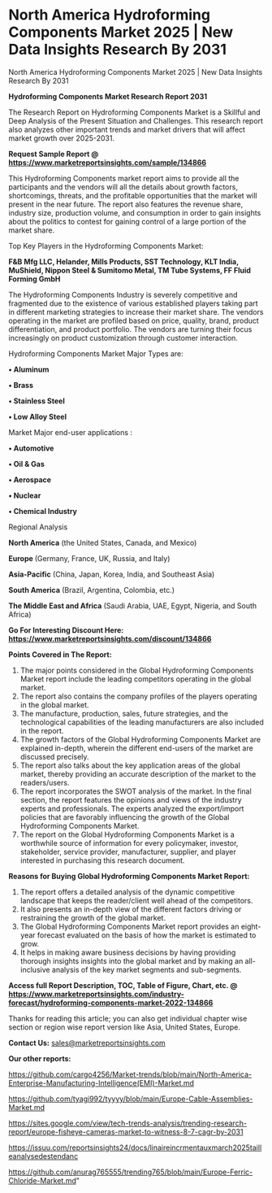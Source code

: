 # North America Hydroforming Components Market 2025 | New Data Insights Research By 2031
 North America Hydroforming Components Market 2025 | New Data Insights Research By 2031

<strong>Hydroforming Components Market Research Report 2031</strong>

The Research Report on Hydroforming Components Market is a Skillful and Deep Analysis of the Present Situation and Challenges. This research report also analyzes other important trends and market drivers that will affect market growth over 2025-2031.

<strong>Request Sample Report @ <a href=https://www.marketreportsinsights.com/sample/134866>https://www.marketreportsinsights.com/sample/134866</a></strong>

This Hydroforming Components market report aims to provide all the participants and the vendors will all the details about growth factors, shortcomings, threats, and the profitable opportunities that the market will present in the near future. The report also features the revenue share, industry size, production volume, and consumption in order to gain insights about the politics to contest for gaining control of a large portion of the market share.

Top Key Players in the Hydroforming Components Market:

<strong>F&B Mfg LLC, Helander, Mills Products, SST Technology, KLT India, MuShield, Nippon Steel & Sumitomo Metal, TM Tube Systems, FF Fluid Forming GmbH</strong>

The Hydroforming Components Industry is severely competitive and fragmented due to the existence of various established players taking part in different marketing strategies to increase their market share. The vendors operating in the market are profiled based on price, quality, brand, product differentiation, and product portfolio. The vendors are turning their focus increasingly on product customization through customer interaction.

Hydroforming Components Market Major Types are:

<strong>• Aluminum

• Brass

• Stainless Steel

• Low Alloy Steel</strong>

Market Major end-user applications :

<strong>• Automotive

• Oil & Gas

• Aerospace

• Nuclear

• Chemical Industry</strong>

Regional Analysis

</u><strong><b>North America</b></strong> (the United States, Canada, and Mexico)

<strong><b>Europe </b></strong>(Germany, France, UK, Russia, and Italy)

<strong><b>Asia-Pacific</b></strong> (China, Japan, Korea, India, and Southeast Asia)

<strong><b>South America</b></strong> (Brazil, Argentina, Colombia, etc.)

<strong><b>The Middle East and Africa</b></strong> (Saudi Arabia, UAE, Egypt, Nigeria, and South Africa)

<strong>Go For Interesting Discount Here: <a href=https://www.marketreportsinsights.com/discount/134866>https://www.marketreportsinsights.com/discount/134866</a></strong>

<strong>Points Covered in The Report:</strong>
<ol>
  <li>The major points considered in the Global Hydroforming Components Market report include the leading competitors operating in the global market.</li>
  <li>The report also contains the company profiles of the players operating in the global market.</li>
  <li>The manufacture, production, sales, future strategies, and the technological capabilities of the leading manufacturers are also included in the report.</li>
  <li>The growth factors of the Global Hydroforming Components Market are explained in-depth, wherein the different end-users of the market are discussed precisely.</li>
  <li>The report also talks about the key application areas of the global market, thereby providing an accurate description of the market to the readers/users.</li>
  <li>The report incorporates the SWOT analysis of the market. In the final section, the report features the opinions and views of the industry experts and professionals. The experts analyzed the export/import policies that are favorably influencing the growth of the Global Hydroforming Components Market.</li>
  <li>The report on the Global Hydroforming Components Market is a worthwhile source of information for every policymaker, investor, stakeholder, service provider, manufacturer, supplier, and player interested in purchasing this research document.</li>
</ol>
<strong>Reasons for Buying Global Hydroforming Components Market Report:</strong>

<ol>
  <li>The report offers a detailed analysis of the dynamic competitive landscape that keeps the reader/client well ahead of the competitors.</li>
  <li>It also presents an in-depth view of the different factors driving or restraining the growth of the global market.</li>
  <li>The Global Hydroforming Components Market report provides an eight-year forecast evaluated on the basis of how the market is estimated to grow.</li>
  <li>It helps in making aware business decisions by having providing thorough insights insights into the global market and by making an all-inclusive analysis of the key market segments and sub-segments.</li>
</ol>
<strong>Access full Report Description, TOC, Table of Figure, Chart, etc. @ <a href=https://www.marketreportsinsights.com/industry-forecast/hydroforming-components-market-2022-134866>https://www.marketreportsinsights.com/industry-forecast/hydroforming-components-market-2022-134866</a></strong>


Thanks for reading this article; you can also get individual chapter wise section or region wise report version like Asia, United States, Europe.

<strong>Contact Us:</strong>
sales@marketreportsinsights.com

<strong>Our other reports:</strong>

<a href=https://github.com/cargo4256/Market-trends/blob/main/North-America-Enterprise-Manufacturing-Intelligence(EMI)-Market.md>https://github.com/cargo4256/Market-trends/blob/main/North-America-Enterprise-Manufacturing-Intelligence(EMI)-Market.md</a>

<a href=https://github.com/tyagi992/tyyyy/blob/main/Europe-Cable-Assemblies-Market.md>https://github.com/tyagi992/tyyyy/blob/main/Europe-Cable-Assemblies-Market.md</a>

<a href=https://sites.google.com/view/tech-trends-analysis/trending-research-report/europe-fisheye-cameras-market-to-witness-8-7-cagr-by-2031>https://sites.google.com/view/tech-trends-analysis/trending-research-report/europe-fisheye-cameras-market-to-witness-8-7-cagr-by-2031</a>

<a href=https://issuu.com/reportsinsights24/docs/linaireincrmentauxmarch2025tailleanalysedestendanc>https://issuu.com/reportsinsights24/docs/linaireincrmentauxmarch2025tailleanalysedestendanc</a>

<a href=https://github.com/anurag765555/trending765/blob/main/Europe-Ferric-Chloride-Market.md>https://github.com/anurag765555/trending765/blob/main/Europe-Ferric-Chloride-Market.md</a>"
